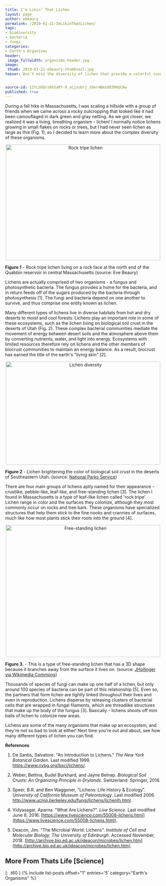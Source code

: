 ```yaml
---
title: I’m Likin’ That Lichen
layout: page
author: ebeaury
permalink: /2019-01-21-ImLikinThatLichen/
tags:
- biodiversity
- bacteria
- fungi
categories:
- Earth's Organisms
header:
 image_fullwidth: organisms-header.jpg
image:
 thumb: 2019-01-21-ebeaury-thumbnail.jpg
teaser: Don’t miss the diversity of lichen that provide a colorful cover for many surfaces across the world.


source-id: 1ItLSGQrz6VSaRY-9_xLjzubrj_JOer4Bmzd839hQCAw
published: true
---
```


During a fall hike in Massachusetts, I was scaling a hillside with a group of friends when we came across a rocky outcropping that looked like it had been camouflaged in dark green and gray netting. As we got closer, we realized it was a living, breathing organism - lichen! I normally notice lichens growing in small flakes on rocks or trees, but I had never seen lichen as large as this (Fig. 1), so I decided to learn more about the complex diversity of these organisms.

<center><a data-flickr-embed="true"  href="https://www.flickr.com/photos/139839751@N06/45140969335/in/dateposted-friend/" title="Rock tripe lichen"><img src="https://farm5.staticflickr.com/4863/45140969335_de409283c5.jpg" width="500" height="375" alt="Rock tripe lichen"></a><script async src="//embedr.flickr.com/assets/client-code.js" charset="utf-8"></script></center>

**Figure 1** - Rock tripe lichen living on a rock face at the north end of the Quabbin reservoir in central Massachusetts (source: Eve Beaury)

Lichens are actually comprised of two organisms - a fungus and photosynthetic bacteria. The fungus provides a home for the bacteria, and in return feeds off of the sugars produced by the bacteria through photosynthesis [1]. The fungi and bacteria depend on one another to survive, and thus comprise one entity known as lichen. 

Many different types of lichens live in diverse habitats from hot and dry deserts to moist and cool forests. Lichens play an important role in some of these ecosystems, such as the lichen living on biological soil crust in the deserts of Utah (Fig. 2). These complex bacterial communities mediate the movement of energy between desert soils and the atmosphere above them by converting nutrients, water, and light into energy. Ecosystems with limited resources therefore rely on lichens and the other members of biocrust communities to maintain an energy balance. As a result, biocrust has earned the title of the earth's "living skin" [2]. 

<center><a data-flickr-embed="true"  href="https://www.flickr.com/photos/139839751@N06/32181764338/in/dateposted-friend/" title="Lichen diversity"><img src="https://farm5.staticflickr.com/4905/32181764338_2761573c95.jpg" width="500" height="334" alt="Lichen diversity"></a><script async src="//embedr.flickr.com/assets/client-code.js" charset="utf-8"></script></center>

**Figure 2** - Lichen brightening the color of biological soil crust in the deserts of Southeastern Utah. (source: [National Parks Service](https://www.nps.gov/articles/seug-lichens.htm))

There are four main groups of lichens aptly named for their appearance - crustlike, pebble-like, leaf-like, and free-standing lichen [3]. The lichen I found in Massachusetts is a type of leaf-like lichen called 'rock tripe'. Lichen range in color and the surfaces they colonize, although they most commonly occur on rocks and tree bark. These organisms have specialized structures that help them stick to the fine nooks and crannies of surfaces, much like how most plants stick their roots into the ground [4].

 <center><a data-flickr-embed="true"  href="https://www.flickr.com/photos/139839751@N06/46003112922/in/dateposted-friend/" title="Free-standing lichen"><img src="https://farm5.staticflickr.com/4855/46003112922_77c2f1796d.jpg" width="500" height="428" alt="Free-standing lichen"></a><script async src="//embedr.flickr.com/assets/client-code.js" charset="utf-8"></script></center>

**Figure 3.** - This is a type of free-standing lichen that has a 3D shape because it branches away from the surface it lives on. (source: [JHollinger via Wikimedia Commons](https://commons.wikimedia.org/wiki/File:Letharia_vulpina_JHollinger_crop.jpg))

Thousands of species of fungi can make up one half of a lichen, but only around 100 species of bacteria can be part of this relationship [5]. Even so, the partners that form lichen are tightly linked throughout their lives and even in reproduction. Lichens disperse by releasing clusters of bacterial cells that are wrapped in fungal filaments, which are threadlike structures that make up the body of the fungus [3]. Basically - lichens shoots off mini balls of lichen to colonize new areas. 

Lichens are some of the many organisms that make up an ecosystem, and they're not so bad to look at either! Next time you’re out and about, see how many different types of lichen you can find.

**References**

1. De Santis, Salvatore. "An Introduction to Lichens." *The New York Botanical Garden*. Last modified 1999. https://www.nybg.org/bsci/lichens/.

2. Weber, Bettina, Budel Burkhard, and Jayne Belnap. *Biological Soil Crusts: An Organizing Principle in Drylands*. Switzerland: Springer, 2016. 

3. Speer, B.R. and Ben Waggoner, "Lichens: Life History & Ecology". *University of California Museum of Paleontology*. Last modified 2006. http://www.ucmp.berkeley.edu/fungi/lichens/lichenlh.html.

4. Vidyasagar, Aparna. "What Are Lichens?". *Live Science*. Last modified June 8, 2016. [https://www.livescience.com/55008-lichens.html](https://www.livescience.com/55008-lichens.html).

5. Deacon, Jim. "The Microbial World: Lichens". *Institute of Cell and Molecular Biology, The University of Edinburgh*. Accessed November, 2018. [http://archive.bio.ed.ac.uk/jdeacon/microbes/lichen.htm](http://archive.bio.ed.ac.uk/jdeacon/microbes/lichen.htm). 

## More From Thats Life [Science]
{: .t60 }
{% include list-posts offset="1" entries='5' category="Earth's Organisms" %}
